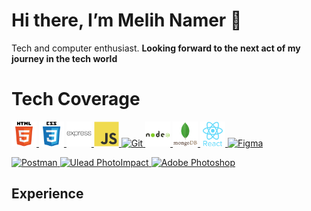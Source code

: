  # Hi there, I’m Melih Namer 👋
 Tech and computer enthusiast. 
 **Looking forward to the next act of my journey in the tech world**

# Tech Coverage
<a href="https://www.w3schools.com/html/">
 <img src="https://raw.githubusercontent.com/devicons/devicon/master/icons/html5/html5-original-wordmark.svg" alt="html5" width="40" height="40">
</a>
<a href="https://www.w3schools.com/css/">
 <img src="https://raw.githubusercontent.com/devicons/devicon/master/icons/css3/css3-original-wordmark.svg" alt="css3" width="40" height="40">
</a>
<a href="https://expressjs.com/">
 <img src="https://raw.githubusercontent.com/devicons/devicon/master/icons/express/express-original-wordmark.svg" alt="express js" width="40" height="40">
</a>
<a href="https://developer.mozilla.org/en-US/docs/Web/JavaScript">
 <img src="https://raw.githubusercontent.com/devicons/devicon/master/icons/javascript/javascript-original.svg" alt="Javascript" width="40" height="40">
</a>
<a href="https://git-scm.com/">
 <img src="https://camo.githubusercontent.com/fbfcb9e3dc648adc93bef37c718db16c52f617ad055a26de6dc3c21865c3321d/68747470733a2f2f7777772e766563746f726c6f676f2e7a6f6e652f6c6f676f732f6769742d73636d2f6769742d73636d2d69636f6e2e737667" alt="Git" width="40" height="40">
</a>
<a href="https://nodejs.org/en/">
 <img src="https://raw.githubusercontent.com/devicons/devicon/master/icons/nodejs/nodejs-original-wordmark.svg" alt="NodeJs" width="40" height="40">
</a>
<a href="https://www.mongodb.com/">
 <img src="https://raw.githubusercontent.com/devicons/devicon/master/icons/mongodb/mongodb-original-wordmark.svg" alt="MongoDb" width="40" height="40">
</a>
<a href="https://reactjs.org/">
 <img src="https://raw.githubusercontent.com/devicons/devicon/master/icons/react/react-original-wordmark.svg" alt="React" width="40" height="40">
</a>
<a href="https://www.figma.com/">
 <img src="https://camo.githubusercontent.com/ed93c2b000a76ceaad1503e7eb9356591b885227e82a36a005b9d3498b303ba5/68747470733a2f2f7777772e766563746f726c6f676f2e7a6f6e652f6c6f676f732f6669676d612f6669676d612d69636f6e2e737667" alt="Figma" width="40" height="40">
</a>

<p>
<a href="https://www.postman.com/">
 <img src="https://image.pngaaa.com/42/95042-middle.png" alt="Postman" width="40" height="40">
</a>
<a href="https://ulead-photoimpact.en.uptodown.com/windows/download">
 <img src="https://download.cnet.com/a/img/resize/7705671f661fee274e98f95892198e2a9e77e150/catalog/2009/08/06/fmimg2431630169948038152.png?auto=webp&fit=crop&width=64" alt="Ulead PhotoImpact" width="40" height="40">
</a>
<a href="https://www.adobe.com/il_en/products/photoshop.html">
 <img src="https://img.utdstc.com/icon/42b/887/42b88716cf8ace42ebb7e8bffa8cc6728a3033e02e3d05f9eff1fdb6db566461:100" alt="Adobe Photoshop" width="40" height="40">
</a>
</p>


## Experience





